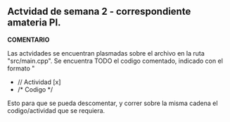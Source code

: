 ## Actvidad de semana 2 - correspondiente amateria PI.

**COMENTARIO**

Las actvidades se encuentran plasmadas sobre el archivo en la ruta "src/main.cpp".
Se encuentra TODO el codigo comentado, indicado con el formato "

- // Actividad [x]
- /* Codigo */

Esto para que se pueda descomentar, y correr sobre la misma cadena el codigo/actividad que se requiera.

